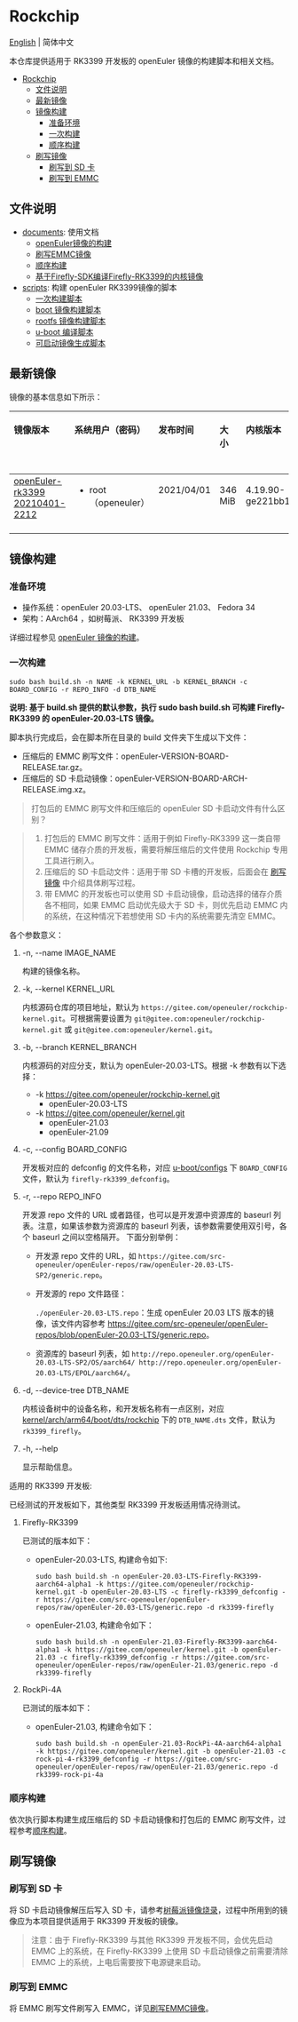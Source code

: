 # Rockchip

[English](./README.en.md) | 简体中文

本仓库提供适用于 RK3399 开发板的 openEuler 镜像的构建脚本和相关文档。

<!-- @import "[TOC]" {cmd="toc" depthFrom=1 depthTo=6 orderedList=false} -->
<!-- code_chunk_output -->

- [Rockchip](#rockchip)
  - [文件说明](#文件说明)
  - [最新镜像](#最新镜像)
  - [镜像构建](#镜像构建)
    - [准备环境](#准备环境)
    - [一次构建](#一次构建)
    - [顺序构建](#顺序构建)
  - [刷写镜像](#刷写镜像)
    - [刷写到 SD 卡](#刷写到-sd-卡)
    - [刷写到 EMMC](#刷写到-emmc)

<!-- /code_chunk_output -->

## 文件说明

- [documents](./documents/): 使用文档
    - [openEuler镜像的构建](documents/openEuler镜像的构建.md)
    - [刷写EMMC镜像](documents/刷写EMMC镜像.md)
    - [顺序构建](documents/顺序构建.md)
    - [基于Firefly-SDK编译Firefly-RK3399的内核镜像](documents/基于Firefly-SDK编译Firefly-RK3399的内核镜像.md)
- [scripts](./scripts/): 构建 openEuler RK3399镜像的脚本
    - [一次构建脚本](scripts/build.sh)
    - [boot 镜像构建脚本](scripts/build_boot.sh)
    - [rootfs 镜像构建脚本](scripts/build_rootfs.sh)
    - [u-boot 编译脚本](scripts/build_u-boot.sh)
    - [可启动镜像生成脚本](scripts/gen_image.sh)

## 最新镜像

镜像的基本信息如下所示：

<table><thead align="left"><tr>
<th class="cellrowborder" valign="top" width="10%"><p><strong>镜像版本</strong></p></th>
<th class="cellrowborder" valign="top" width="10%"><p><strong>系统用户（密码）</strong></p></th>
<th class="cellrowborder" valign="top" width="10%"><p><strong>发布时间</strong></p></th>
<th class="cellrowborder" valign="top" width="10%"><p><strong>大小</strong></p></th>
<th class="cellrowborder" valign="top" width="10%"><p><strong>内核版本</strong></p></th>
<th class="cellrowborder" valign="top" width="10%"><p><strong>构建文件系统的源仓库</strong></p></th>
<th class="cellrowborder" valign="top" width="10%"><p><strong>镜像类型</strong></p></th>
</tr></thead>
<tbody><tr>
<td class="cellrowborder" valign="top" width="10%"><a href="https://isrc.iscas.ac.cn/eulixos/repo/others/openeuler-rk3399/FIREFLY-RK3399-BUILDROOT-GPT-20210401-2212.tar.gz">openEuler-rk3399 20210401-2212 </a></td>
<td class="cellrowborder" valign="top" width="10%"><ul><li>root（openeuler）</li></ul></td>
<td class="cellrowborder" valign="top" width="10%"><p>2021/04/01</p></td>
<td class="cellrowborder" valign="top" width="10%"><p>346 MiB</p></td>
<td class="cellrowborder" valign="top" width="10%"><p>4.19.90-ge221bb1</p></td>
<td class="cellrowborder" valign="top" width="10%"><a href="https://gitee.com/src-openeuler/openEuler-repos/blob/openEuler-20.03-LTS/generic.repo">openEuler 20.03 LTS 源仓库</a></td>
<td class="cellrowborder" valign="top" width="10%"><p>EMMC 刷写镜像</p></td>
</tr>
</tbody></table>

## 镜像构建

### 准备环境
- 操作系统：openEuler 20.03-LTS、 openEuler 21.03、 Fedora 34
- 架构：AArch64 ，如树莓派、 RK3399 开发板

详细过程参见 [openEuler 镜像的构建](documents/openEuler镜像的构建.md)。

### 一次构建

`sudo bash build.sh -n NAME -k KERNEL_URL -b KERNEL_BRANCH -c BOARD_CONFIG -r REPO_INFO -d DTB_NAME`

**说明: 基于 build.sh 提供的默认参数，执行 sudo bash build.sh 可构建 Firefly-RK3399 的 openEuler-20.03-LTS 镜像。**

脚本执行完成后，会在脚本所在目录的 build 文件夹下生成以下文件：

- 压缩后的 EMMC 刷写文件：openEuler-VERSION-BOARD-RELEASE.tar.gz。
- 压缩后的 SD 卡启动镜像：openEuler-VERSION-BOARD-ARCH-RELEASE.img.xz。

>打包后的 EMMC 刷写文件和压缩后的 openEuler SD 卡启动文件有什么区别？

>1. 打包后的 EMMC 刷写文件：适用于例如 Firefly-RK3399 这一类自带 EMMC 储存介质的开发板，需要将解压缩后的文件使用 Rockchip 专用工具进行刷入。
>2. 压缩后的 SD 卡启动文件：适用于带 SD 卡槽的开发板，后面会在 [刷写镜像](#刷写到-SD-卡) 中介绍具体刷写过程。
>3. 带 EMMC 的开发板也可以使用 SD 卡启动镜像，启动选择的储存介质各不相同，如果 EMMC 启动优先级大于 SD 卡，则优先启动 EMMC 内的系统，在这种情况下若想使用 SD 卡内的系统需要先清空 EMMC。

各个参数意义：

1. -n, --name IMAGE_NAME

    构建的镜像名称。

2. -k, --kernel KERNEL_URL

   内核源码仓库的项目地址，默认为 `https://gitee.com/openeuler/rockchip-kernel.git`。可根据需要设置为 `git@gitee.com:openeuler/rockchip-kernel.git` 或 `git@gitee.com:openeuler/kernel.git`。

3. -b, --branch KERNEL_BRANCH

    内核源码的对应分支，默认为 openEuler-20.03-LTS。根据 -k 参数有以下选择：

    - -k https://gitee.com/openeuler/rockchip-kernel.git
        - openEuler-20.03-LTS
    - -k https://gitee.com/openeuler/kernel.git
        - openEuler-21.03
        - openEuler-21.09

4. -c, --config BOARD_CONFIG

    开发板对应的 defconfig 的文件名称，对应 [u-boot/configs](https://github.com/u-boot/u-boot/tree/master/configs) 下 `BOARD_CONFIG` 文件，默认为 `firefly-rk3399_defconfig`。

5. -r, --repo REPO_INFO

    开发源 repo 文件的 URL 或者路径，也可以是开发源中资源库的 baseurl 列表。注意，如果该参数为资源库的 baseurl 列表，该参数需要使用双引号，各个 baseurl 之间以空格隔开。
    下面分别举例：

    - 开发源 repo 文件的 URL，如 `https://gitee.com/src-openeuler/openEuler-repos/raw/openEuler-20.03-LTS-SP2/generic.repo`。
    - 开发源的 repo 文件路径：

        `./openEuler-20.03-LTS.repo`：生成 openEuler 20.03 LTS 版本的镜像，该文件内容参考 <https://gitee.com/src-openeuler/openEuler-repos/blob/openEuler-20.03-LTS/generic.repo>。

    - 资源库的 baseurl 列表，如 `http://repo.openeuler.org/openEuler-20.03-LTS-SP2/OS/aarch64/ http://repo.openeuler.org/openEuler-20.03-LTS/EPOL/aarch64/`。

6. -d, --device-tree DTB_NAME

    内核设备树中的设备名称，和开发板名称有一点区别，对应 [kernel/arch/arm64/boot/dts/rockchip](https://gitee.com/openeuler/kernel/tree/master/arch/arm64/boot/dts/rockchip) 下的 `DTB_NAME.dts` 文件，默认为 `rk3399_firefly`。

7.  -h, --help

    显示帮助信息。

适用的 RK3399 开发板:

已经测试的开发板如下，其他类型 RK3399 开发板适用情况待测试。

1. Firefly-RK3399

    已测试的版本如下：

    - openEuler-20.03-LTS, 构建命令如下:

        `sudo bash build.sh -n openEuler-20.03-LTS-Firefly-RK3399-aarch64-alpha1 -k https://gitee.com/openeuler/rockchip-kernel.git -b openEuler-20.03-LTS -c firefly-rk3399_defconfig -r https://gitee.com/src-openeuler/openEuler-repos/raw/openEuler-20.03-LTS/generic.repo -d rk3399-firefly`

    - openEuler-21.03, 构建命令如下：

        `sudo bash build.sh -n openEuler-21.03-Firefly-RK3399-aarch64-alpha1 -k https://gitee.com/openeuler/kernel.git -b openEuler-21.03 -c firefly-rk3399_defconfig -r https://gitee.com/src-openeuler/openEuler-repos/raw/openEuler-21.03/generic.repo -d rk3399-firefly`

2. RockPi-4A

    已测试的版本如下：

    - openEuler-21.03, 构建命令如下：

        `sudo bash build.sh -n openEuler-21.03-RockPi-4A-aarch64-alpha1 -k https://gitee.com/openeuler/kernel.git -b openEuler-21.03 -c rock-pi-4-rk3399_defconfig -r https://gitee.com/src-openeuler/openEuler-repos/raw/openEuler-21.03/generic.repo -d rk3399-rock-pi-4a`

### 顺序构建

依次执行脚本构建生成压缩后的 SD 卡启动镜像和打包后的 EMMC 刷写文件，过程参考[顺序构建](documents/顺序构建.md)。

## 刷写镜像

### 刷写到 SD 卡

将 SD 卡启动镜像解压后写入 SD 卡，请参考[树莓派镜像烧录](https://gitee.com/openeuler/raspberrypi/blob/master/documents/%E5%88%B7%E5%86%99%E9%95%9C%E5%83%8F.md)，过程中所用到的镜像应为本项目提供适用于 RK3399 开发板的镜像。

>注意：由于 Firefly-RK3399 与其他 RK3399 开发板不同，会优先启动 EMMC 上的系统，在 Firefly-RK3399 上使用 SD 卡启动镜像之前需要清除 EMMC 上的系统，上电后需要按下电源键来启动。

### 刷写到 EMMC

将 EMMC 刷写文件刷写入 EMMC，详见[刷写EMMC镜像](documents/刷写EMMC镜像.md)。
